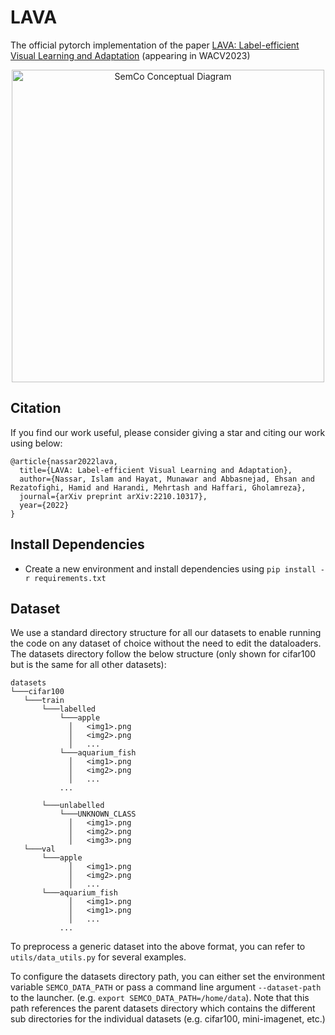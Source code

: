 # LAVA
The official pytorch implementation of the paper [LAVA: Label-efficient Visual Learning and Adaptation](https://arxiv.org/abs/2210.10317) (appearing in WACV2023)

<p align="center">
  <img class="center" src="https://github.com/islam-nassar/semco/blob/main/conceptual.png/" alt="SemCo Conceptual Diagram" width="500">
</p>

## Citation

If you find our work useful, please consider giving a star and citing our work using below:

```
@article{nassar2022lava,
  title={LAVA: Label-efficient Visual Learning and Adaptation},
  author={Nassar, Islam and Hayat, Munawar and Abbasnejad, Ehsan and Rezatofighi, Hamid and Harandi, Mehrtash and Haffari, Gholamreza},
  journal={arXiv preprint arXiv:2210.10317},
  year={2022}
}
```

## Install Dependencies

- Create a new environment and install dependencies using ```pip install -r requirements.txt``` 


## Dataset
We use a standard directory structure for all our datasets to enable running the code on any dataset of choice without the need to edit the dataloaders. The datasets directory follow the below structure (only shown for cifar100 but is the same for all other datasets):
```
datasets
└───cifar100
   └───train
       └───labelled
           └───apple
             │   <img1>.png
             │   <img2>.png
             │   ...
           └───aquarium_fish
             │   <img1>.png
             │   <img2>.png
             │   ...
           ...
           
       └───unlabelled
           └───UNKNOWN_CLASS
             │   <img1>.png
             │   <img2>.png
             │   <img3>.png
   └───val
       └───apple
             │   <img1>.png
             │   <img2>.png
             │   ...
       └───aquarium_fish
             │   <img1>.png
             │   <img1>.png
             │   ...
           ...
```

To preprocess a generic dataset into the above format, you can refer to `utils/data_utils.py` for several examples.

To configure the datasets directory path, you can either set the environment variable `SEMCO_DATA_PATH` or pass a command line argument `--dataset-path` to the launcher. (e.g. `export SEMCO_DATA_PATH=/home/data`). Note that this path references the parent datasets directory which contains the different sub directories for the individual datasets (e.g. cifar100, mini-imagenet, etc.)

